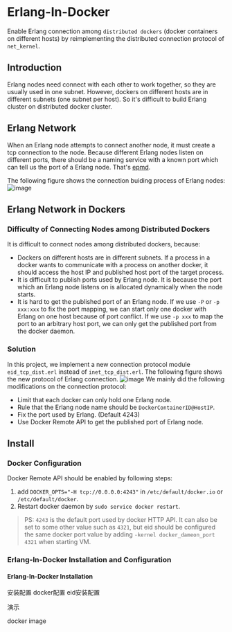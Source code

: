 Erlang-In-Docker
================
Enable Erlang connection among `distributed dockers` (docker containers on different hosts) by reimplementing the distributed connection protocol of `net_kernel`.

Introduction
------------
Erlang nodes need connect with each other to work together, so they are usually used in one subnet.
However, dockers on different hosts are in different subnets (one subnet per host). So it's difficult to build Erlang cluster on distributed docker cluster.

Erlang Network
--------------
When an Erlang node attempts to connect another node, it must create a tcp connection to the node. Because different Erlang nodes listen on different ports, there should be a naming service with a known port which can tell us the port of a Erlang node. That's [epmd](www.erlang.org/doc/man/epmd.html).

The following figure shows the connection buiding process of Erlang nodes:
![image](https://raw.githubusercontent.com/taotaotheripper/Erlang-In-Docker/master/images/Erlang_Network.jpg "Erlang Network")

Erlang Network in Dockers
-------------------------
### Difficulty of Connecting Nodes among Distributed Dockers
It is difficult to connect nodes among distributed dockers, because:<br />
  * Dockers on different hosts are in different subnets. If a process in a docker wants to communicate with a process on another docker, it should access the host IP and published host port of the target process.<br />
  * It is difficult to publish ports used by Erlang node. It is because the port which an Erlang node listens on is allocated dynamically when the node starts.<br />
  * It is hard to get the published port of an Erlang node. If we use `-P` or `-p xxx:xxx` to fix the port mapping, we can start only one docker with Erlang on one host because of port conflict. If we use `-p xxx` to map the port to an arbitrary host port, we can only get the published port from the docker daemon.<br />

### Solution
In this project, we implement a new connection protocol module `eid_tcp_dist.erl` instead of `inet_tcp_dist.erl`. The following figure shows the new protocol of Erlang connection.
![image](https://raw.githubusercontent.com/taotaotheripper/Erlang-In-Docker/master/images/Erlang_Network_in_Dockers.jpg "Erlang Network in Dockers")
We mainly did the following modifications on the connection protocol:<br />
  * Limit that each docker can only hold one Erlang node.<br />
  * Rule that the Erlang node name should be `DockerContainerID@HostIP`.<br />
  * Fix the port used by Erlang. (Default 4243)<br />
  * Use Docker Remote API to get the published port of Erlang node.<br />

Install
-------
### Docker Configuration
Docker Remote API should be enabled by following steps:<br />
1. add `DOCKER_OPTS="-H tcp://0.0.0.0:4243"` in `/etc/default/docker.io` or `/etc/default/docker`.<br />
2. Restart docker daemon by `sudo service docker restart`.<br />
>PS: `4243` is the default port used by docker HTTP API. It can also be set to some other value such as `4321`, but eid should be configured the same docker port value by adding `-kernel docker_dameon_port 4321` when starting VM.

### Erlang-In-Docker Installation and Configuration
#### Erlang-In-Docker Installation


安装配置
docker配置
eid安装配置

演示

docker image


